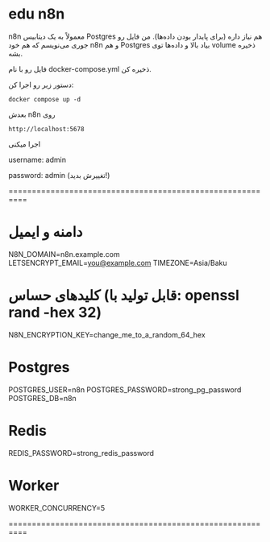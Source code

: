 # edu n8n

n8n معمولاً به یک دیتابیس Postgres هم نیاز داره (برای پایدار بودن داده‌ها). من فایل رو جوری می‌نویسم که هم خود n8n و هم Postgres بیاد بالا و داده‌ها توی volume ذخیره بشه.

فایل رو با نام docker-compose.yml ذخیره کن.

دستور زیر رو اجرا کن:
```
docker compose up -d
```

بعدش n8n روی
```
http://localhost:5678
```
 اجرا میکنی

username: admin

password: admin (تغییرش بدید!)


==========================================================

# دامنه و ایمیل
N8N_DOMAIN=n8n.example.com
LETSENCRYPT_EMAIL=you@example.com
TIMEZONE=Asia/Baku

# کلیدهای حساس (قابل تولید با: openssl rand -hex 32)
N8N_ENCRYPTION_KEY=change_me_to_a_random_64_hex

# Postgres
POSTGRES_USER=n8n
POSTGRES_PASSWORD=strong_pg_password
POSTGRES_DB=n8n

# Redis
REDIS_PASSWORD=strong_redis_password

# Worker
WORKER_CONCURRENCY=5

==========================================================
